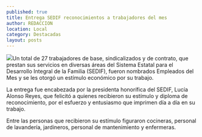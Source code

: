 ```yaml
---
published: true
title: Entrega SEDIF reconocimientos a trabajadores del mes
author: REDACCION
location: Local
category: Destacadas
layout: posts
---
```


![](http://i.imgur.com/L7SYe3Lm.jpg)Un total de 27 trabajadores de base, sindicalizados y de contrato, que prestan sus servicios en diversas áreas del Sistema Estatal para el Desarrollo Integral de la Familia (SEDIF), fueron nombrados Empleados del Mes y se les otorgó un estímulo económico por su trabajo.

La entrega fue encabezada por la presidenta honorífica del SEDIF, Lucía Alonso Reyes, que felicitó a quienes recibieron su estímulo y diploma de reconocimiento, por el esfuerzo y entusiasmo que imprimen día a día en su trabajo.

Entre las personas que recibieron su estímulo figuraron cocineras, personal de lavandería, jardineros, personal de mantenimiento y enfermeras.

